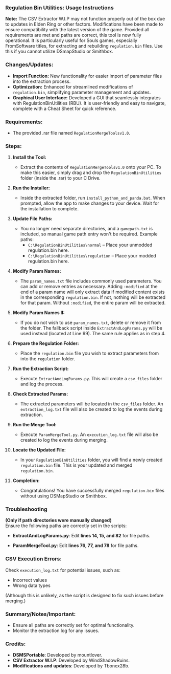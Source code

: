 ### Regulation Bin Utilities: Usage Instructions

**Note:** The CSV Extractor W.I.P may not function properly out of the box due to updates in Elden Ring or other factors. Modifications have been made to ensure compatibility with the latest version of the game. Provided all requirements are met and paths are correct, this tool is now fully operational. It is particularly useful for Souls games, especially FromSoftware titles, for extracting and rebuilding `regulation.bin` files. Use this if you cannot utilize DSmapStudio or Smithbox.

### Changes/Updates:
- **Import Function:** New functionality for easier import of parameter files into the extraction process.
- **Optimization:** Enhanced for streamlined modifications of `regulation.bin`, simplifying parameter management and updates.
- **Graphical User Interface:** Developed a GUI that seamlessly integrates with RegulationBinUtilities (RBU). It is user-friendly and easy to navigate, complete with a Cheat Sheet for quick reference.

### Requirements:
- The provided .rar file named `RegulationMergeToolsv1.0`.

### Steps:

1. **Install the Tool:**
   - Extract the contents of `RegulationMergeToolsv1.0` onto your PC. To make this easier, simply drag and drop the `RegulationBinUtilities` folder (inside the .rar) to your C Drive.

2. **Run the Installer:**
   - Inside the extracted folder, run `install_python_and_panda.bat`. When prompted, allow the app to make changes to your device. Wait for the installation to complete.

3. **Update File Paths:**
   - You no longer need separate directories, and a `gamepath.txt` is included, so manual game path entry won't be required. Example paths:
     - `C:\RegulationBinUtilities\normal` – Place your unmodded regulation.bin here.
     - `C:\RegulationBinUtilities\regulation` – Place your modded regulation.bin here.

4. **Modify Param Names:**
   - The `param_names.txt` file includes commonly used parameters. You can add or remove entries as necessary. Adding `:modified` at the end of a param name will only extract data if modified content exists in the corresponding `regulation.bin`. If not, nothing will be extracted for that param. Without `:modified`, the entire param will be extracted.

5. **Modify Param Names II:**
   - If you do not wish to use `param_names.txt`, delete or remove it from the folder. The fallback script inside `ExtractAndLogParams.py` will be used instead (located at Line 99). The same rule applies as in step 4.

6. **Prepare the Regulation Folder:**
   - Place the `regulation.bin` file you wish to extract parameters from into the `regulation` folder.

7. **Run the Extraction Script:**
   - Execute `ExtractAndLogParams.py`. This will create a `csv_files` folder and log the process.

8. **Check Extracted Params:**
   - The extracted parameters will be located in the `csv_files` folder. An `extraction_log.txt` file will also be created to log the events during extraction.

9. **Run the Merge Tool:**
   - Execute `ParamMergeTool.py`. An `execution_log.txt` file will also be created to log the events during merging.

10. **Locate the Updated File:**
    - In your `RegulationBinUtilities` folder, you will find a newly created `regulation.bin` file. This is your updated and merged `regulation.bin`.

11. **Completion:**
    - Congratulations! You have successfully merged `regulation.bin` files without using DSMapStudio or Smithbox.

### Troubleshooting

**(Only if path directories were manually changed)**  
Ensure the following paths are correctly set in the scripts:

- **ExtractAndLogParams.py**:
  Edit **lines 14, 15, and 82** for file paths.

- **ParamMergeTool.py**:
  Edit **lines 76, 77, and 78** for file paths.

### CSV Execution Errors:

Check `execution_log.txt` for potential issues, such as:

- Incorrect values
- Wrong data types

(Although this is unlikely, as the script is designed to fix such issues before merging.) 

### Summary/Notes/Important:
- Ensure all paths are correctly set for optimal functionality.
- Monitor the extraction log for any issues.

### Credits:
- **DSMSPortable**: Developed by mountlover.
- **CSV Extractor W.I.P**: Developed by WindShadowRuins.
- **Modifications and updates**: Developed by Tbonex28b.
